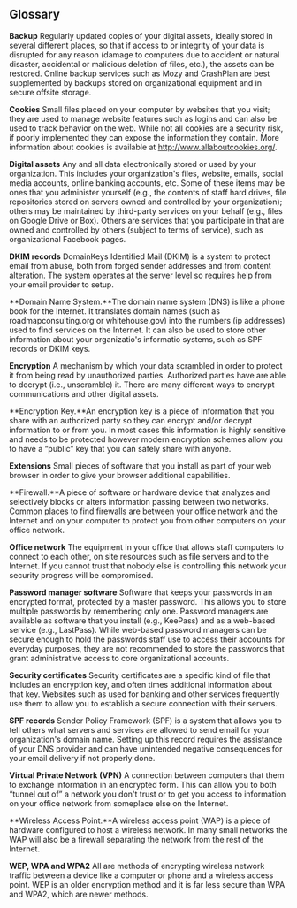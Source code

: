 Glossary
--------

**Backup**
Regularly updated copies of your digital assets, ideally
stored in several different places, so that if access to or integrity of
your data is disrupted for any reason (damage to computers due to
accident or natural disaster, accidental or malicious deletion of files,
etc.), the assets can be restored. Online backup services such as Mozy
and CrashPlan are best supplemented by backups stored on organizational
equipment and in secure offsite storage.

**Cookies**
Small files placed on your computer by websites that you
visit; they are used to manage website features such as logins and can
also be used to track behavior on the web. While not all cookies are a
security risk, if poorly implemented they can expose the information
they contain. More information about cookies is available at
http://www.allaboutcookies.org/.

**Digital assets**
Any and all data electronically stored or used by
your organization. This includes your organization's files, website,
emails, social media accounts, online banking accounts, etc. Some of
these items may be ones that you administer yourself (e.g., the contents
of staff hard drives, file repositories stored on servers owned and
controlled by your organization); others may be maintained by
third-party services on your behalf (e.g., files on Google Drive or
Box). Others are services that you participate in that are owned and
controlled by others (subject to terms of service), such as
organizational Facebook pages.

**DKIM records**
DomainKeys Identified Mail (DKIM) is a system to
protect email from abuse, both from forged sender addresses and from
content alteration. The system operates at the server level so requires
help from your email provider to setup.

**Domain Name System.**The domain name system (DNS) is like a phone book
for the Internet. It translates domain names (such as
roadmapconsulting.org or whitehouse.gov) into the numbers (ip addresses)
used to find services on the Internet. It can also be used to store
other information about your organizatio's informatio systems, such as
SPF records or DKIM keys.

**Encryption**
A mechanism by which your data scrambled in order to
protect it from being read by unauthorized parties. Authorized parties
have are able to decrypt (i.e., unscramble) it. There are many different
ways to encrypt communications and other digital assets.

**Encryption Key.**An encryption key is a piece of information that you
share with an authorized party so they can encrypt and/or decrypt
information to or from you. In most cases this information is highly
sensitive and needs to be protected however modern encryption schemes
allow you to have a “public” key that you can safely share with anyone.

**Extensions**
Small pieces of software that you install as part of
your web browser in order to give your browser additional capabilities.

**Firewall.**A piece of software or hardware device that analyzes and
selectively blocks or alters information passing between two networks.
Common places to find firewalls are between your office network and the
Internet and on your computer to protect you from other computers on
your office network.

**Office network**
The equipment in your office that allows staff
computers to connect to each other, on site resources such as file
servers and to the Internet. If you cannot trust that nobody else is
controlling this network your security progress will be compromised.

**Password manager software**
Software that keeps your passwords in an
encrypted format, protected by a master password. This allows you to
store multiple passwords by remembering only one. Password managers are
available as software that you install (e.g., KeePass) and as a
web-based service (e.g., LastPass). While web-based password managers
can be secure enough to hold the passwords staff use to access their
accounts for everyday purposes, they are not recommended to store the
passwords that grant administrative access to core organizational
accounts.

**Security certificates**
Security certificates are a specific kind of
file that includes an encryption key, and often times additional
information about that key. Websites such as used for banking and other
services frequently use them to allow you to establish a secure
connection with their servers.

**SPF records**
Sender Policy Framework (SPF) is a system that allows
you to tell others what servers and services are allowed to send email
for your organization's domain name. Setting up this record requires the
assistance of your DNS provider and can have unintended negative
consequences for your email delivery if not properly done.

**Virtual Private Network (VPN)**
A connection between computers that
them to exchange information in an encrypted form. This can allow you to
both “tunnel out of” a network you don't trust or to get you access to
information on your office network from someplace else on the Internet.

**Wireless Access Point.**A wireless access point (WAP) is a piece of
hardware configured to host a wireless network. In many small networks
the WAP will also be a firewall separating the network from the rest of
the Internet.

**WEP, WPA and WPA2**
All are methods of encrypting wireless network
traffic between a device like a computer or phone and a wireless access
point. WEP is an older encryption method and it is far less secure than
WPA and WPA2, which are newer methods.

